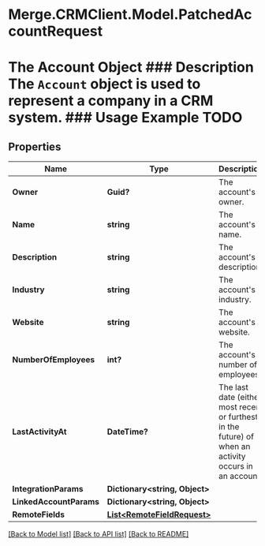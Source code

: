 # Merge.CRMClient.Model.PatchedAccountRequest
# The Account Object ### Description The `Account` object is used to represent a company in a CRM system. ### Usage Example TODO

## Properties

Name | Type | Description | Notes
------------ | ------------- | ------------- | -------------
**Owner** | **Guid?** | The account&#39;s owner. | [optional] 
**Name** | **string** | The account&#39;s name. | [optional] 
**Description** | **string** | The account&#39;s description. | [optional] 
**Industry** | **string** | The account&#39;s industry. | [optional] 
**Website** | **string** | The account&#39;s website. | [optional] 
**NumberOfEmployees** | **int?** | The account&#39;s number of employees. | [optional] 
**LastActivityAt** | **DateTime?** | The last date (either most recent or furthest in the future) of when an activity occurs in an account. | [optional] 
**IntegrationParams** | **Dictionary&lt;string, Object&gt;** |  | [optional] 
**LinkedAccountParams** | **Dictionary&lt;string, Object&gt;** |  | [optional] 
**RemoteFields** | [**List&lt;RemoteFieldRequest&gt;**](RemoteFieldRequest.md) |  | [optional] 

[[Back to Model list]](../README.md#documentation-for-models) [[Back to API list]](../README.md#documentation-for-api-endpoints) [[Back to README]](../README.md)

